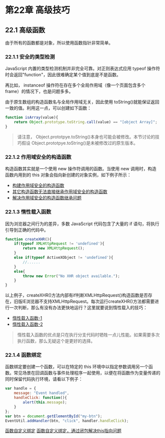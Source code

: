 # 第22章 高级技巧

## 22.1 高级函数
由于所有的函数都是对象，所以使用函数指针非常简单。

### 22.1.1 安全的类型检测
JavaScript 内置的类型检测机制并非完全可靠。对正则表达式应用 typeof 操作符时会返回"function"，因此很难确定某个值到底是不是函数。

再比如， instanceof 操作符在存在多个全局作用域（像一个页面包含多个 frame）的情况下，也是问题多多。

由于原生数组的构造函数名与全局作用域无关，因此使用 toString()就能保证返回一致的值。利用这一点，可以创建如下函数：

```javascript
function isArray(value){
    return Object.prototype.toString.call(value) == "[object Array]";
}
```

> 请注意， Object.prototpye.toString()本身也可能会被修改。本节讨论的技巧假设 Object.prototpye.toString()是未被修改过的原生版本。

### 22.1.2 作用域安全的构造函数
构造函数其实就是一个使用 new 操作符调用的函数。当使用 new 调用时，构造函数内用到的 this 对象会指向新创建的对象实例，如下例子所示：
* [构建作用域安全的构造函数](./22.1/ScopeSafeConstructorsExample02.html)
* [其它构造函数无法直接继承作用域安全的构造函数](./22.1/ScopeSafeConstructorsExample03.html)
* [解决作用域安全的构造函数继承问题](./22.1/ScopeSafeConstructorsExample04.html)

### 22.1.3 惰性载入函数
因为浏览器之间行为的差异，多数 JavaScript 代码包含了大量的 if 语句，将执行引导到正确的代码中。
```javascript
function createXHR(){
    if(typeof XMLHttpRequest != 'undefined'){
        return new XMLHttpRequest();
    }
    else if(typeof ActiveXObject != 'undefined'){
        //......
    }
    else{
        throw new Error("No XHR object available.");
    }
}
```
以上例子，createXHR()方法内部有if判断XMLHttpRequest()构造函数是否存在，旧版IE浏览器不支持XMLHttpRequest。每次运行createXHR()方法都需要进行一次判断，那么有没有办法更快地运行？这里就要说到惰性载入的技巧：

* [惰性载入函数-1](./22.1/LazyLoadingExample01.html)
* [惰性载入函数-2](./22.1/LazyLoadingExample02.html)

> 惰性载入函数的优点是只在执行分支代码时牺牲一点儿性能。如果需要多次执行函数，那么无疑这个是更好的选择。

### 22.1.4 函数绑定
函数绑定要创建一个函数，可以在特定的 this 环境中以指定参数调用另一个函数。常见场景在回调函数与事件处理程序一起使用，以便在将函数作为变量传递的同时保留代码执行环境，请看以下例子：
```javascript
var handle = {
    message: "Event handled",
    handleClick: function(){
        alert(this.message);
    }
};
var btn = document.getElementById("my-btn");
EventUtil.addHandler(btn, "click", handler.handleClick);
```
[函数自定义绑定](./22.1/FunctionBindingPrepareExample01.html)
[函数自定义绑定，通过闭包解决this指向问题](./22.1/FunctionBindingPrepareExample02.html)
[](./22.1/FunctionBindingExample01.html)